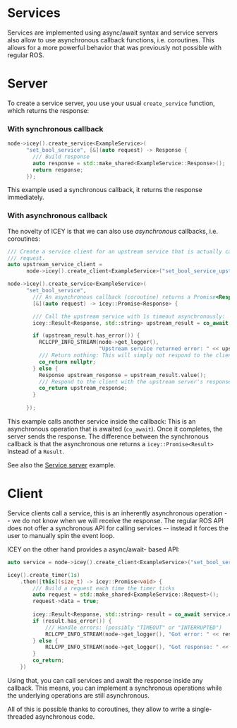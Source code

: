 # Services 

Services are implemented using async/await syntax and service servers also allow to use asynchronous callback functions,  i.e. coroutines. 
This allows for a more powerful  behavior that was previously not possible with regular ROS.

# Server 

To create a service server, you use your usual `create_service` function, which returns the response: 

### With synchronous callback
```cpp
node->icey().create_service<ExampleService>(
      "set_bool_service", [&](auto request) -> Response {
        /// Build response 
        auto response = std::make_shared<ExampleService::Response>();
        return response;
      });
```

This example used a synchronous callback, it returns the response immediately.

### With asynchronous callback

The novelty of ICEY is that we can also use *asynchronous* callbacks, i.e. coroutines:

```cpp
/// Create a service client for an upstream service that is actually capable of answering the
/// request.
auto upstream_service_client =
      node->icey().create_client<ExampleService>("set_bool_service_upstream");

node->icey().create_service<ExampleService>(
      "set_bool_service", 
        /// An asynchronous callback (coroutine) returns a Promise<Response>:
        [&](auto request) -> icey::Promise<Response> {

        /// Call the upstream service with 1s timeout asynchronously:
        icey::Result<Response, std::string> upstream_result = co_await upstream_service_client.call(request, 1s);

        if (upstream_result.has_error()) {
          RCLCPP_INFO_STREAM(node->get_logger(),
                             "Upstream service returned error: " << upstream_result.error());
          /// Return nothing: This will simply not respond to the client, leading to a timeout
          co_return nullptr;
        } else {
          Response upstream_response = upstream_result.value();
          /// Respond to the client with the upstream server's response:
          co_return upstream_response;
        }
        
      });
```
This example calls another service inside the callback: This is an asynchronous operation that is awaited (`co_await`). Once it completes, the server sends the response. 
The difference between the synchronous callback is that the asynchronous one returns a `icey::Promise<Result>` instead of a `Result`. 

See also the [Service server](../../icey_examples/src/service_server_async_await.cpp) example.
# Client 

Service clients call a service, this is an inherently asynchronous operation -- we do not know when we will receive the response. The regular ROS API does not offer a synchronous API for calling services -- instead it forces the user to manually spin the event loop. 

ICEY on the other hand provides a async/await- based API: 

```cpp
auto service = node->icey().create_client<ExampleService>("set_bool_service");

icey().create_timer(1s)
    .then([this](size_t) -> icey::Promise<void> {
        /// Build a request each time the timer ticks
        auto request = std::make_shared<ExampleService::Request>();
        request->data = true;
        
        icey::Result<Response, std::string> result = co_await service.call(request, 1s);
        if (result.has_error()) {
            /// Handle errors: (possibly "TIMEOUT" or "INTERRUPTED")
            RCLCPP_INFO_STREAM(node->get_logger(), "Got error: " << result.error());
        } else {
            RCLCPP_INFO_STREAM(node->get_logger(), "Got response: " << result.value()->success);
        }
        co_return;
    })
```

Using that, you can call services and await the response inside any callback. This means, you can implement a synchronous operations while the underlying operations are still asynchronous. 

All of this is possible thanks to coroutines, they allow to write a single-threaded asynchronous code. 